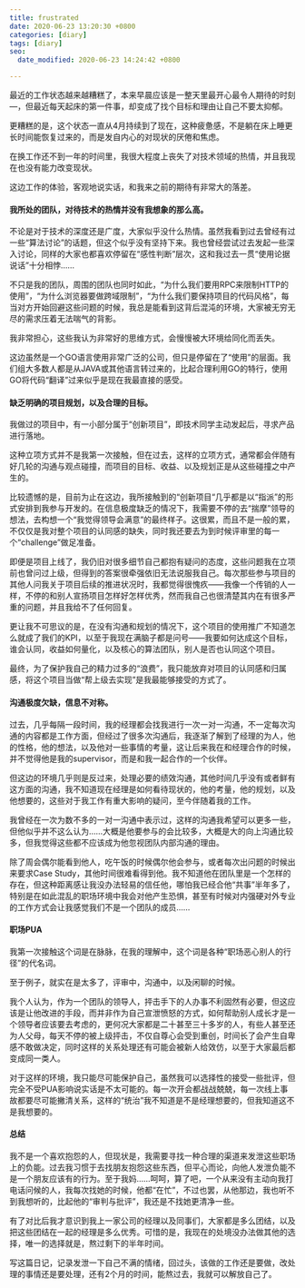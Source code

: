 ```yaml
---
title: frustrated
date: 2020-06-23 13:20:30 +0800
categories: [diary]
tags: [diary]
seo:
  date_modified: 2020-06-23 14:24:42 +0800

---
```


最近的工作状态越来越糟糕了，本来早晨应该是一整天里最开心最令人期待的时刻—，但最近每天起床的第一件事，却变成了找个目标和理由让自己不要太抑郁。

更糟糕的是，这个状态一直从4月持续到了现在，这种疲惫感，不是躺在床上睡更长时间能恢复过来的，而是发自内心的对现状的厌倦和焦虑。

在换工作还不到一年的时间里，我很大程度上丧失了对技术领域的热情，并且我现在也没有能力改变现状。

这边工作的体验，客观地说实话，和我来之前的期待有非常大的落差。

#### 我所处的团队，对待技术的热情并没有我想象的那么高。

不论是对于技术的深度还是广度，大家似乎没什么热情。虽然我看到过去曾经有过一些“算法讨论”的话题，但这个似乎没有坚持下来。我也曾经尝试过去发起一些深入讨论，同样的大家也都喜欢停留在“感性判断”层次，这和我过去一贯“使用论据说话”十分相悖……

不只是我的团队，周围的团队也同时如此，“为什么我们要用RPC来限制HTTP的使用”，“为什么浏览器要做跨域限制”，“为什么我们要保持项目的代码风格”，每当对方开始回避这些问题的时候，我总是能看到这背后混沌的环境，大家被无穷无尽的需求压着无法喘气的背影。

我非常担心，这些我认为非常好的思维方式，会慢慢被大环境给同化而丢失。

这边虽然是一个GO语言使用非常广泛的公司，但只是停留在了“使用”的层面。我们组大多数人都是从JAVA或其他语言转过来的，比起合理利用GO的特行，使用GO将代码“翻译”过来似乎是现在我最直接的感受。

#### 缺乏明确的项目规划，以及合理的目标。

我做过的项目中，有一小部分属于“创新项目”，即技术同学主动发起后，寻求产品进行落地。

这种立项方式并不是我第一次接触，但在过去，这样的立项方式，通常都会伴随有好几轮的沟通与观点碰撞，而项目的目标、收益、以及规划正是从这些碰撞之中产生的。

比较遗憾的是，目前为止在这边，我所接触到的“创新项目“几乎都是以“指派”的形式安排到我参与开发的。在信息极度缺乏的情况下，我需要不停的去“揣摩”领导的想法，去构想一个“我觉得领导会满意”的最终样子。这很累，而且不是一般的累，不仅仅是我对整个项目的认同感的缺失，同时我还要去为到时候评审里的每一个“challenge”做足准备。

即便是项目上线了，我仍旧对很多细节自己都抱有疑问的态度，这些问题我在立项前也曾问过上级，但得到的答案很牵强依旧无法说服我自己。每次那些参与项目的其他人问我关于项目后续的推进状况时，我都觉得很愧疚——我像一个传销的人一样，不停的和别人宣扬项目怎样好怎样优秀，然而我自己也很清楚其内在有很多严重的问题，并且我给不了任何回复。

更让我不可思议的是，在没有沟通和规划的情况下，这个项目的使用推广不知道怎么就成了我们的KPI，以至于我现在满脑子都是问号——我要如何达成这个目标，谁会认同，收益如何量化，以及核心的算法团队，别人是否也认同这个项目。

最终，为了保护我自己的精力过多的“浪费”，我只能放弃对项目的认同感和归属感，将这个项目当做“帮上级去实现”是我最能够接受的方式了。

#### 沟通极度欠缺，信息不对称。

过去，几乎每隔一段时间，我的经理都会找我进行一次一对一沟通，不一定每次沟通的内容都是工作方面，但经过了很多次沟通后，我逐渐了解到了经理的为人，他的性格，他的想法，以及他对一些事情的考量，这让后来我在和经理合作的时候，并不觉得他是我的supervisor，而是和我一起合作的一个伙伴。

但这边的环境几乎则是反过来，处理必要的绩效沟通，其他时间几乎没有或者鲜有这方面的沟通，我不知道现在经理是如何看待现状的，他的考量，他的规划，以及他想要的，这些对于我工作有重大影响的疑问，至今伴随着我的工作。

我曾经在一次为数不多的一对一沟通中表示过，这样的沟通我希望可以更多一些，但他似乎并不这么认为……大概是他要参与的会比较多，大概是大的向上沟通比较多，但我觉得这些都不应该成为他忽视团队内部沟通的理由。

除了周会偶尔能看到他人，吃午饭的时候偶尔他会参与，或者每次出问题的时候出来要求Case Study，其他时间很难看得到他。我不知道他在团队里是一个怎样的存在，但这种距离感让我没办法轻易的信任他，哪怕我已经合他“共事”半年多了，特别是在如此混乱的职场环境中我会对他产生恐惧，甚至有时候对内强硬对外专业的工作方式会让我感觉我们不是一个团队的成员……

#### 职场PUA

我第一次接触这个词是在脉脉，在我的理解中，这个词是各种“职场恶心别人的行径”的代名词。

至于例子，就实在是太多了，评审中，沟通中，以及闲聊的时候。

我个人认为，作为一个团队的领导人，抨击手下的人办事不利固然有必要，但这应该是让他改进的手段，而并非作为自己宣泄愤怒的方式，如何帮助别人成长才是一个领导者应该要去考虑的，更何况大家都是二十甚至三十多岁的人，有些人甚至还为人父母，每天不停的被上级抨击，不仅自尊心会受到重创，时间长了会产生自卑感不敢做决定，同时这样的关系处理还有可能会被新人给效仿，以至于大家最后都变成同一类人。

对于这样的环境，我只能尽可能保护自己，虽然我可以选择性的接受一些批评，但完全不受PUA影响说实话是不太可能的。每一次开会都战战兢兢，每一次线上事故都要尽可能撇清关系，这样的“统治”我不知道是不是经理想要的，但我知道这不是我想要的。

#### 总结

我不是一个喜欢抱怨的人，但现状是，我需要寻找一种合理的渠道来发泄这些职场上的负能。过去我习惯于去找朋友抱怨这些东西，但平心而论，向他人发泄负能不是一个朋友应该有的行为。至于我妈……呵呵，算了吧，一个从来没有主动向我打电话问候的人，我每次找她的时候，他都“在忙”，不过也罢，从他那边，我也听不到我想听的，比起他的“审判与批评”，我还是不找她更清净一些。

有了对比后我才意识到我上一家公司的经理以及同事们，大家都是多么团结，以及把这些团结在一起的经理是多么优秀。可惜的是，我现在的处境没办法做其他的选择，唯一的选择就是，熬过剩下的半年时间。

写这篇日记，记录发泄一下自己不满的情绪，回过头，该做的工作还是要做，改处理的事情还是要处理，还有2个月的时间，能熬过去，我就可以解放自己了。
